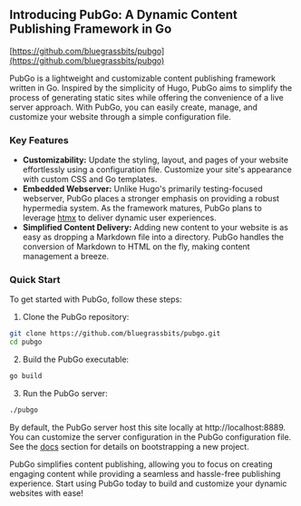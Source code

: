 ## Introducing PubGo: A Dynamic Content Publishing Framework in Go

[https://github.com/bluegrassbits/pubgo](https://github.com/bluegrassbits/pubgo)

PubGo is a lightweight and customizable content publishing framework written in
Go. Inspired by the simplicity of Hugo, PubGo aims to simplify the process of
generating static sites while offering the convenience of a live server approach.
With PubGo, you can easily create, manage, and customize your website through a
simple configuration file.

### Key Features

-   **Customizability:** Update the styling, layout, and pages of your website
    effortlessly using a configuration file. Customize your site's appearance with
    custom CSS and Go templates.
-   **Embedded Webserver:** Unlike Hugo's primarily testing-focused webserver,
    PubGo places a stronger emphasis on providing a robust hypermedia system. As the
    framework matures, PubGo plans to leverage [htmx](https://htmx.org) to deliver dynamic user experiences.
-   **Simplified Content Delivery:** Adding new content to your website is as easy
    as dropping a Markdown file into a directory. PubGo handles the conversion of
    Markdown to HTML on the fly, making content management a breeze.

### Quick Start

To get started with PubGo, follow these steps:

1. Clone the PubGo repository:

```bash
git clone https://github.com/bluegrassbits/pubgo.git
cd pubgo
```

2. Build the PubGo executable:

```bash
go build
```

3. Run the PubGo server:

```bash
./pubgo
```

By default, the PubGo server host this site locally at http://localhost:8889.
You can customize the server configuration in the PubGo configuration file.
See the [docs](/docs) section for details on bootstrapping a new project.

PubGo simplifies content publishing, allowing you to focus on creating engaging
content while providing a seamless and hassle-free publishing experience. Start
using PubGo today to build and customize your dynamic websites with ease!
